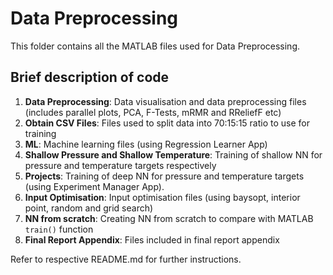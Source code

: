 # Data Preprocessing
This folder contains all the MATLAB files used for Data Preprocessing. 

## Brief description of code
1. **Data Preprocessing**: Data visualisation and data preprocessing files (includes parallel plots, PCA, F-Tests, mRMR and RReliefF etc)
2. **Obtain CSV Files**: Files used to split data into 70:15:15 ratio to use for training
3. **ML**: Machine learning files (using Regression Learner App)
4. **Shallow Pressure and Shallow Temperature**: Training of shallow NN for pressure and temperature targets respectively
5. **Projects**: Training of deep NN for pressure and temperature targets (using Experiment Manager App).
6. **Input Optimisation**: Input optimisation files (using baysopt, interior point, random and grid search)
7. **NN from scratch**: Creating NN from scratch to compare with MATLAB ```train()``` function
8. **Final Report Appendix**: Files included in final report appendix

Refer to respective README.md for further instructions.
